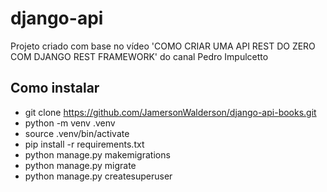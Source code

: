 # django-api

Projeto criado com base no vídeo 'COMO CRIAR UMA API REST DO ZERO COM DJANGO REST FRAMEWORK' do canal Pedro Impulcetto

## Como instalar
- git clone https://github.com/JamersonWalderson/django-api-books.git
- python -m venv .venv
- source .venv/bin/activate
- pip install -r requirements.txt
- python manage.py makemigrations
- python manage.py migrate
- python manage.py createsuperuser
